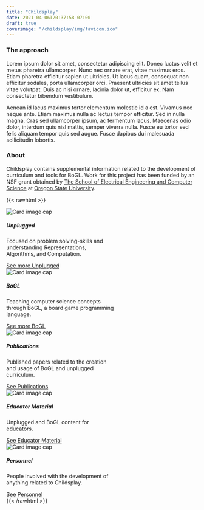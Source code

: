 ```yaml
---
title: "Childsplay"
date: 2021-04-06T20:37:58-07:00
draft: true
coverimage: "/childsplay/img/favicon.ico"
---
```


### The approach
Lorem ipsum dolor sit amet, consectetur adipiscing elit. Donec luctus velit et metus pharetra
ullamcorper. Nunc nec ornare erat, vitae maximus eros. Etiam pharetra efficitur sapien ut
ultricies. Ut lacus quam, consequat non efficitur sodales, porta ullamcorper orci. Praesent
ultricies sit amet tellus vitae volutpat. Duis ac nisi ornare, lacinia dolor ut, efficitur ex. Nam
consectetur bibendum vestibulum.

Aenean id lacus maximus tortor elementum molestie id a est. Vivamus nec neque ante. Etiam
maximus nulla ac lectus tempor efficitur. Sed in nulla magna. Cras sed ullamcorper ipsum, ac
fermentum lacus. Maecenas odio dolor, interdum quis nisl mattis, semper viverra nulla. Fusce
eu tortor sed felis aliquam tempor quis sed augue. Fusce dapibus dui malesuada sollicitudin
lobortis.


### About
Childsplay contains supplemental information related to the development of curriculum and tools
for BoGL. Work for this project has been funded by an NSF grant obtained by [The School of
Electrical Engineering and Computer Science](https://eecs.oregonstate.edu/) at [Oregon State University](https://oregonstate.edu/).

<!-- Large buttons at bottom of bage/supplemental nav bar -->
{{< rawhtml >}}
    <!-- top  -->
    <div class="card-deck d-flex justify-content-center mt-4">
      <div class="row justify-content-center">
        <!-- a card  -->
        <div class="card" style="width: 18rem;">
          <img class="card-img-top" src="http://placekitten.com/350/350" alt="Card image cap">
          <div class="card-body">
            <h5 class="card-title">Unplugged</h5>
            <p class="card-text">Focused on problem solving-skills and understanding Representations, Algorithms, and Computation.</p>
            <a href="./unplugged" class="btn btn-primary">See more Unplugged</a>
          </div>
        </div>
        <!-- a card  -->
        <div class="card" style="width: 18rem;">
          <img class="card-img-top" src="http://placekitten.com/250/250" alt="Card image cap">
          <div class="card-body">
            <h5 class="card-title">BoGL</h5>
            <p class="card-text">Teaching computer science concepts through BoGL, a board game programming language.</p>
            <a href="./bogl" class="btn btn-primary">See more BoGL</a>
          </div>
        </div>
        </div>
      </div>
    </div>
    <!-- bottom  -->
    <div class="card-deck d-flex justify-content-center mt-4">
      <div class="row justify-content-center">
        <!-- a card  -->
        <div class="card" style="width: 18rem;">
          <img class="card-img-top" src="http://placekitten.com/400/400" alt="Card image cap">
          <div class="card-body">
            <h5 class="card-title">Publications</h5>
            <p class="card-text">Published papers related to the creation and usage of BoGL and unplugged curriculum.</p>
            <a href="./publications" class="btn btn-primary">See Publications</a>
          </div>
        </div>
        <!-- a card  -->
        <div class="card" style="width: 18rem;">
          <img class="card-img-top" src="http://placekitten.com/550/550" alt="Card image cap">
          <div class="card-body">
            <h5 class="card-title">Educator Material</h5>
            <p class="card-text">Unplugged and BoGL content for educators.</p>
            <a href="./educatormaterial" class="btn btn-primary">See Educator Material</a>
          </div>
        </div>
        <!-- a card  -->
        <div class="card" style="width: 18rem;">
          <img class="card-img-top" src="http://placekitten.com/900/900" alt="Card image cap">
          <div class="card-body">
            <h5 class="card-title">Personnel</h5>
            <p class="card-text">People involved with the development of anything related to Childsplay.</p>
            <a href="./personnel" class="btn btn-primary">See Personnel</a>
          </div>
        </div>
{{< /rawhtml >}}
